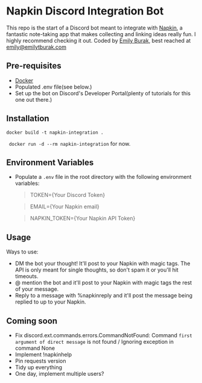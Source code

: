 # Napkin Discord Integration Bot

This repo is the start of a Discord bot meant to integrate with [Napkin](https://www.napkin.one/), a fantastic note-taking app that makes collecting and linking ideas really fun. I highly recommend checking it out. Coded by [Emily Burak](emilytburak.com), best reached at emily@emilytburak.com

## Pre-requisites

- [Docker](https://docs.docker.com/)
- Populated .env file(see below.)
- Set up the bot on Discord's Developer Portal(plenty of tutorials for this one out there.)

## Installation

`docker build -t napkin-integration .`

` docker run -d --rm napkin-integration`
for now.

## Environment Variables

- Populate a `.env` file in the root directory with the following environment variables:

  > TOKEN={Your Discord Token}

  > EMAIL={Your Napkin email}

  > NAPKIN_TOKEN={Your Napkin API Token}

## Usage

Ways to use:

- DM the bot your thought! It'll post to your Napkin with magic tags. The API is only meant for single thoughts, so don't spam it or you'll hit timeouts.
- @ mention the bot and it'll post to your Napkin with magic tags the rest of your message.
- Reply to a message with %napkinreply and it'll post the message being replied to up to your Napkin.

## Coming soon

- Fix discord.ext.commands.errors.CommandNotFound: Command `first argument of direct message` is not found / Ignoring exception in command None
- Implement !napkinhelp
- Pin requests version
- Tidy up everything
- One day, implement multiple users?
